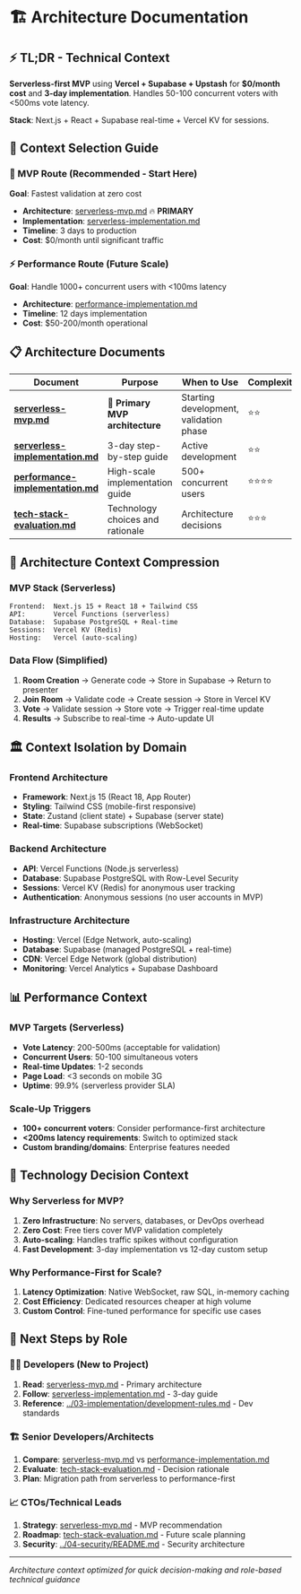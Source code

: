 # 🏗️ Architecture Documentation

## ⚡ **TL;DR - Technical Context**

**Serverless-first MVP** using **Vercel + Supabase + Upstash** for **$0/month cost** and **3-day implementation**. Handles 50-100 concurrent voters with <500ms vote latency.

**Stack**: Next.js + React + Supabase real-time + Vercel KV for sessions.

## 🎯 **Context Selection Guide**

### **🚀 MVP Route (Recommended - Start Here)**

**Goal**: Fastest validation at zero cost

- **Architecture**: [serverless-mvp.md](./serverless-mvp.md) 🔥 **PRIMARY**
- **Implementation**: [serverless-implementation.md](./serverless-implementation.md)
- **Timeline**: 3 days to production
- **Cost**: $0/month until significant traffic

### **⚡ Performance Route (Future Scale)**

**Goal**: Handle 1000+ concurrent users with <100ms latency

- **Architecture**: [performance-implementation.md](./performance-implementation.md)
- **Timeline**: 12 days implementation
- **Cost**: $50-200/month operational

## 📋 **Architecture Documents**

| Document                                                             | Purpose                          | When to Use                            | Complexity |
| -------------------------------------------------------------------- | -------------------------------- | -------------------------------------- | ---------- |
| **[serverless-mvp.md](./serverless-mvp.md)**                         | 🚀 **Primary MVP architecture**  | Starting development, validation phase | ⭐⭐       |
| **[serverless-implementation.md](./serverless-implementation.md)**   | 3-day step-by-step guide         | Active development                     | ⭐⭐       |
| **[performance-implementation.md](./performance-implementation.md)** | High-scale implementation guide  | 500+ concurrent users                  | ⭐⭐⭐⭐   |
| **[tech-stack-evaluation.md](./tech-stack-evaluation.md)**           | Technology choices and rationale | Architecture decisions                 | ⭐⭐⭐     |

## 🎨 **Architecture Context Compression**

### **MVP Stack (Serverless)**

```
Frontend:  Next.js 15 + React 18 + Tailwind CSS
API:       Vercel Functions (serverless)
Database:  Supabase PostgreSQL + Real-time
Sessions:  Vercel KV (Redis)
Hosting:   Vercel (auto-scaling)
```

### **Data Flow (Simplified)**

1. **Room Creation** → Generate code → Store in Supabase → Return to presenter
2. **Join Room** → Validate code → Create session → Store in Vercel KV
3. **Vote** → Validate session → Store vote → Trigger real-time update
4. **Results** → Subscribe to real-time → Auto-update UI

## 🏛️ **Context Isolation by Domain**

### **Frontend Architecture**

- **Framework**: Next.js 15 (React 18, App Router)
- **Styling**: Tailwind CSS (mobile-first responsive)
- **State**: Zustand (client state) + Supabase (server state)
- **Real-time**: Supabase subscriptions (WebSocket)

### **Backend Architecture**

- **API**: Vercel Functions (Node.js serverless)
- **Database**: Supabase PostgreSQL with Row-Level Security
- **Sessions**: Vercel KV (Redis) for anonymous user tracking
- **Authentication**: Anonymous sessions (no user accounts in MVP)

### **Infrastructure Architecture**

- **Hosting**: Vercel (Edge Network, auto-scaling)
- **Database**: Supabase (managed PostgreSQL + real-time)
- **CDN**: Vercel Edge Network (global distribution)
- **Monitoring**: Vercel Analytics + Supabase Dashboard

## 📊 **Performance Context**

### **MVP Targets (Serverless)**

- **Vote Latency**: 200-500ms (acceptable for validation)
- **Concurrent Users**: 50-100 simultaneous voters
- **Real-time Updates**: 1-2 seconds
- **Page Load**: <3 seconds on mobile 3G
- **Uptime**: 99.9% (serverless provider SLA)

### **Scale-Up Triggers**

- **100+ concurrent voters**: Consider performance-first architecture
- **<200ms latency requirements**: Switch to optimized stack
- **Custom branding/domains**: Enterprise features needed

## 🔧 **Technology Decision Context**

### **Why Serverless for MVP?**

1. **Zero Infrastructure**: No servers, databases, or DevOps overhead
2. **Zero Cost**: Free tiers cover MVP validation completely
3. **Auto-scaling**: Handles traffic spikes without configuration
4. **Fast Development**: 3-day implementation vs 12-day custom setup

### **Why Performance-First for Scale?**

1. **Latency Optimization**: Native WebSocket, raw SQL, in-memory caching
2. **Cost Efficiency**: Dedicated resources cheaper at high volume
3. **Custom Control**: Fine-tuned performance for specific use cases

## 🚀 **Next Steps by Role**

### **👨‍💻 Developers (New to Project)**

1. **Read**: [serverless-mvp.md](./serverless-mvp.md) - Primary architecture
2. **Follow**: [serverless-implementation.md](./serverless-implementation.md) - 3-day guide
3. **Reference**: [../03-implementation/development-rules.md](../03-implementation/development-rules.md) - Dev standards

### **🏗️ Senior Developers/Architects**

1. **Compare**: [serverless-mvp.md](./serverless-mvp.md) vs [performance-implementation.md](./performance-implementation.md)
2. **Evaluate**: [tech-stack-evaluation.md](./tech-stack-evaluation.md) - Decision rationale
3. **Plan**: Migration path from serverless to performance-first

### **📈 CTOs/Technical Leads**

1. **Strategy**: [serverless-mvp.md](./serverless-mvp.md) - MVP recommendation
2. **Roadmap**: [tech-stack-evaluation.md](./tech-stack-evaluation.md) - Future scale planning
3. **Security**: [../04-security/README.md](../04-security/README.md) - Security architecture

---

_Architecture context optimized for quick decision-making and role-based technical guidance_
